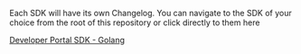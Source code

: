 Each SDK will have its own Changelog. You can navigate to the SDK of your choice from the root of this repository or click directly to them here

[Developer Portal SDK - Golang]()

